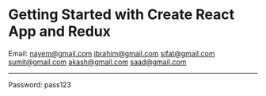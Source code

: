 # Getting Started with Create React App and Redux

Email:
nayem@gmail.com
ibrahim@gmail.com
sifat@gmail.com
sumit@gmail.com
akash@gmail.com
saad@gmail.com

---

Password: pass123
